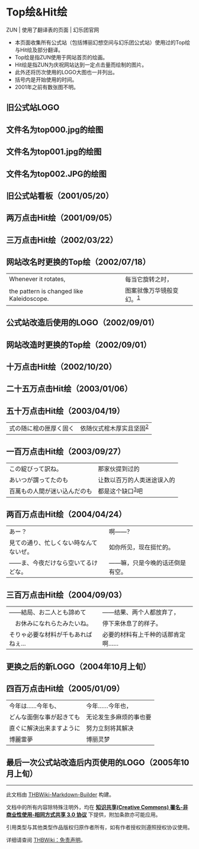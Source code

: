# Top绘&Hit绘

<!-- source html: G:\repos\THBWiki-Markdown-Builder\THBWikiMarkdown\Temp\main\0\09\ns0%3ATop%E7%BB%98%26Hit%E7%BB%98.html -->

ZUN | 使用了翻译表的页面 | 幻乐团官网

  
  

  

- 本页面收集所有公式站（包括博丽幻想空间与幻乐团公式站）使用过的Top绘与Hit绘及部分翻译。
- Top绘是指ZUN使用于网站首页的绘画。
- Hit绘是指ZUN为庆祝网站达到一定点击量而绘制的图片。
- 此外还将历次使用的LOGO大图也一并列出。
- 括号内是开始使用的时间。
- 2001年之前有数张图不明。

## 旧公式站LOGO
[](./文件-旧公式站msg00.jpg.md)  [](./文件-旧公式站msg00.jpg.md)
## 文件名为top000.jpg的绘图
[](./文件-Top绘top000.jpg.md)  [](./文件-Top绘top000.jpg.md)
## 文件名为top001.jpg的绘图
[](./文件-Top绘top001.jpg.md)  [](./文件-Top绘top001.jpg.md)
## 文件名为top002.JPG的绘图
[](./文件-Lotus_Dream.jpg.md)  [](./文件-Lotus_Dream.jpg.md)
## 旧公式站看板（2001/05/20）
[](./文件-旧公式站msg01.jpg.md)  [](./文件-旧公式站msg01.jpg.md)
## 两万点击Hit绘（2001/09/05）
[](./文件-Hit绘2万.jpg.md)  [](./文件-Hit绘2万.jpg.md)
## 三万点击Hit绘（2002/03/22）
[](./文件-Hit绘3万.jpg.md)  [](./文件-Hit绘3万.jpg.md)
## 网站改名时更换的Top绘（2002/07/18）
[](./文件-Top绘020729.jpg.md)  [](./文件-Top绘020729.jpg.md)

<table><tbody><tr class="tt-content" id="网站改名时更换的Top绘（2002/07/18）-1" data-pos="&#91;&quot;\u7f51\u7ad9\u6539\u540d\u65f6\u66f4\u6362\u7684Top\u7ed8\uff082002\/07\/18\uff09&quot;,1&#93;"><td class="tt-ja" lang="ja"><div class="poem">Whenever it rotates,</div></td><td class="tt-zh" lang="zh"><div class="poem">每当它旋转之时，</div></td></tr><tr class="tt-content" id="网站改名时更换的Top绘（2002/07/18）-2" data-pos="&#91;&quot;\u7f51\u7ad9\u6539\u540d\u65f6\u66f4\u6362\u7684Top\u7ed8\uff082002\/07\/18\uff09&quot;,2&#93;"><td class="tt-ja" lang="ja"><div class="poem">the pattern is changed like Kaleidoscope.</div></td><td class="tt-zh" lang="zh"><div class="poem">图案就像万华镜般变幻。<sup id="cite_ref-1" class="reference"><a href="#cite_note-1">1</a></sup><br></div></td></tr></tbody></table>


## 公式站改造后使用的LOGO（2002/09/01）
[](./文件-新公式站LOGO1.jpg.md)  [](./文件-新公式站LOGO1.jpg.md)
## 网站改造时更换的Top绘（2002/09/01）
[](./文件-读书与妖怪之秋.jpg.md)  [](./文件-读书与妖怪之秋.jpg.md)
## 十万点击Hit绘（2002/10/20）
[](./文件-普通的魔法使in红魔馆.jpg.md)  [](./文件-普通的魔法使in红魔馆.jpg.md)
## 二十五万点击Hit绘（2003/01/06）
[](./文件-Hit绘25万.jpg.md)  [](./文件-Hit绘25万.jpg.md)
## 五十万点击Hit绘（2003/04/19）
[](./文件-Hit绘50万.jpg.md)  [](./文件-Hit绘50万.jpg.md)

<table><tbody><tr class="tt-content" id="五十万点击Hit绘（2003/04/19）-1" data-pos="&#91;&quot;\u4e94\u5341\u4e07\u70b9\u51fbHit\u7ed8\uff082003\/04\/19\uff09&quot;,1&#93;"><td class="tt-ja" lang="ja"><div class="poem">式の随に棺の匣厚く固く</div></td><td class="tt-zh" lang="zh"><div class="poem">依随仪式棺木厚实且坚固<sup id="cite_ref-2" class="reference"><a href="#cite_note-2">2</a></sup><br></div></td></tr></tbody></table>


## 一百万点击Hit绘（2003/09/27）
[](./文件-Hit绘100万.jpg.md)  [](./文件-Hit绘100万.jpg.md)

<table><tbody><tr class="tt-content" id="一百万点击Hit绘（2003/09/27）-1" data-pos="&#91;&quot;\u4e00\u767e\u4e07\u70b9\u51fbHit\u7ed8\uff082003\/09\/27\uff09&quot;,1&#93;"><td class="tt-ja" lang="ja"><div class="poem">この綻びって訳ね。</div></td><td class="tt-zh" lang="zh"><div class="poem">那家伙提到过的</div></td></tr><tr class="tt-content" id="一百万点击Hit绘（2003/09/27）-2" data-pos="&#91;&quot;\u4e00\u767e\u4e07\u70b9\u51fbHit\u7ed8\uff082003\/09\/27\uff09&quot;,2&#93;"><td class="tt-ja" lang="ja"><div class="poem">あいつが謂ってたのも</div></td><td class="tt-zh" lang="zh"><div class="poem">让数以百万的人类迷途误入的</div></td></tr><tr class="tt-content" id="一百万点击Hit绘（2003/09/27）-3" data-pos="&#91;&quot;\u4e00\u767e\u4e07\u70b9\u51fbHit\u7ed8\uff082003\/09\/27\uff09&quot;,3&#93;"><td class="tt-ja" lang="ja"><div class="poem">百萬もの人間が迷い込んだのも</div></td><td class="tt-zh" lang="zh"><div class="poem">都是这个缺口<sup id="cite_ref-3" class="reference"><a href="#cite_note-3">3</a></sup>吧<br></div></td></tr></tbody></table>


## 两百万点击Hit绘（2004/04/24）
[](./文件-Hit绘200万.jpg.md)  [](./文件-Hit绘200万.jpg.md)

<table><tbody><tr class="tt-content" id="两百万点击Hit绘（2004/04/24）-1" data-pos="&#91;&quot;\u4e24\u767e\u4e07\u70b9\u51fbHit\u7ed8\uff082004\/04\/24\uff09&quot;,1&#93;"><td class="tt-ja" lang="ja"><div class="poem">あー？</div></td><td class="tt-zh" lang="zh"><div class="poem">啊——？</div></td></tr><tr class="tt-content" id="两百万点击Hit绘（2004/04/24）-2" data-pos="&#91;&quot;\u4e24\u767e\u4e07\u70b9\u51fbHit\u7ed8\uff082004\/04\/24\uff09&quot;,2&#93;"><td class="tt-ja" lang="ja"><div class="poem">見ての通り、忙しくない時なんてないぜ。</div></td><td class="tt-zh" lang="zh"><div class="poem">如你所见，现在挺忙的。</div></td></tr><tr class="tt-content" id="两百万点击Hit绘（2004/04/24）-3" data-pos="&#91;&quot;\u4e24\u767e\u4e07\u70b9\u51fbHit\u7ed8\uff082004\/04\/24\uff09&quot;,3&#93;"><td class="tt-ja" lang="ja"><div class="poem">——ま、今夜だけなら空いてるけどな。</div></td><td class="tt-zh" lang="zh"><div class="poem">——嘛，只是今晚的话还倒是有空。<br></div></td></tr></tbody></table>


## 三百万点击Hit绘（2004/09/03）
[](./文件-Hit绘300万.jpg.md)  [](./文件-Hit绘300万.jpg.md)

<table><tbody><tr class="tt-content" id="三百万点击Hit绘（2004/09/03）-1" data-pos="&#91;&quot;\u4e09\u767e\u4e07\u70b9\u51fbHit\u7ed8\uff082004\/09\/03\uff09&quot;,1&#93;"><td class="tt-ja" lang="ja"><div class="poem">——結局、お二人とも諦めて</div></td><td class="tt-zh" lang="zh"><div class="poem">——结果、两个人都放弃了，</div></td></tr><tr class="tt-content" id="三百万点击Hit绘（2004/09/03）-2" data-pos="&#91;&quot;\u4e09\u767e\u4e07\u70b9\u51fbHit\u7ed8\uff082004\/09\/03\uff09&quot;,2&#93;"><td class="tt-ja" lang="ja"><div class="poem">　お休みになれらたみたいね。</div></td><td class="tt-zh" lang="zh"><div class="poem">停下来休息了的样子。</div></td></tr><tr class="tt-content" id="三百万点击Hit绘（2004/09/03）-3" data-pos="&#91;&quot;\u4e09\u767e\u4e07\u70b9\u51fbHit\u7ed8\uff082004\/09\/03\uff09&quot;,3&#93;"><td class="tt-ja" lang="ja"><div class="poem">そりゃ必要な材料が千もあればねぇ...</div></td><td class="tt-zh" lang="zh"><div class="poem">必要的材料有上千种的话那肯定啊……<br></div></td></tr></tbody></table>


## 更换之后的新LOGO（2004年10月上旬）
[](./文件-上海爱丽丝幻乐团.png.md)  [](./文件-上海爱丽丝幻乐团.png.md)
## 四百万点击Hit绘（2005/01/09）
[](./文件-Hit绘400万.jpg.md)  [](./文件-Hit绘400万.jpg.md)

<table><tbody><tr class="tt-content" id="四百万点击Hit绘（2005/01/09）-1" data-pos="&#91;&quot;\u56db\u767e\u4e07\u70b9\u51fbHit\u7ed8\uff082005\/01\/09\uff09&quot;,1&#93;"><td class="tt-ja" lang="ja"><div class="poem">今年は......今年も、</div></td><td class="tt-zh" lang="zh"><div class="poem">今年……今年也，</div></td></tr><tr class="tt-content" id="四百万点击Hit绘（2005/01/09）-2" data-pos="&#91;&quot;\u56db\u767e\u4e07\u70b9\u51fbHit\u7ed8\uff082005\/01\/09\uff09&quot;,2&#93;"><td class="tt-ja" lang="ja"><div class="poem">どんな面倒な事が起きても</div></td><td class="tt-zh" lang="zh"><div class="poem">无论发生多麻烦的事也要</div></td></tr><tr class="tt-content" id="四百万点击Hit绘（2005/01/09）-3" data-pos="&#91;&quot;\u56db\u767e\u4e07\u70b9\u51fbHit\u7ed8\uff082005\/01\/09\uff09&quot;,3&#93;"><td class="tt-ja" lang="ja"><div class="poem">直ぐに解決出来ますように</div></td><td class="tt-zh" lang="zh"><div class="poem">努力立刻将其解决</div></td></tr><tr class="tt-content" id="四百万点击Hit绘（2005/01/09）-4" data-pos="&#91;&quot;\u56db\u767e\u4e07\u70b9\u51fbHit\u7ed8\uff082005\/01\/09\uff09&quot;,4&#93;"><td class="tt-ja" lang="ja"><div class="poem">博麗霊夢</div></td><td class="tt-zh" lang="zh"><div class="poem">博丽灵梦<br></div></td></tr></tbody></table>


## 最后一次公式站改造后内页使用的LOGO（2005年10月上旬）
[](./文件-新公式站LOGO3.jpg.md)  [](./文件-新公式站LOGO3.jpg.md)

[^cite_note-1]: 出自藤木禀《上海幻夜》书封上的一段话。“这里是上海，魔法的都市。……每旋转一次，就会如同万花镜一般改变样貌，这就是上海。”这句话后来也被引用在上海爱丽丝幻乐团的banner (未找到链接)上。

  
  

  
  

  





---

此文档由 [THBWiki-Markdown-Builder](https://github.com/Delsin-Yu/THBWiki-Markdown-Builder) 构建。

文档中的所有内容除特殊注明外，均在 [**知识共享(Creative Commons) 署名-非商业性使用-相同方式共享 3.0 协议**](https://creativecommons.org/licenses/by-sa/3.0/deed.zh-hans) 下提供，附加条款亦可能应用。

引用类型与其他类型作品版权归原作者所有，如有作者授权则遵照授权协议使用。

详细请查阅 [THBWiki：免责声明](https://thbwiki.cc/THBWiki:%E5%85%8D%E8%B4%A3%E5%A3%B0%E6%98%8E)。

